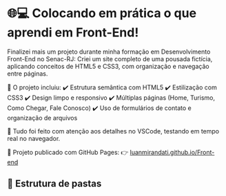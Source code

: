 # 🌐💻 Colocando em prática o que aprendi em Front-End!

Finalizei mais um projeto durante minha formação em Desenvolvimento Front-End no Senac-RJ:
Criei um site completo de uma pousada fictícia, aplicando conceitos de HTML5 e CSS3, com organização e navegação entre páginas.

📌 O projeto incluiu:
✔️ Estrutura semântica com HTML5
✔️ Estilização com CSS3
✔️ Design limpo e responsivo
✔️ Múltiplas páginas (Home, Turismo, Como Chegar, Fale Conosco)
✔️ Uso de formulários de contato e organização de arquivos

🧠 Tudo foi feito com atenção aos detalhes no VSCode, testando em tempo real no navegador.

🔗 Projeto publicado com GitHub Pages:
👉 [luanmirandati.github.io/Front-end](https://luanmirandati.github.io/Front-end/)

## 📁 Estrutura de pastas
